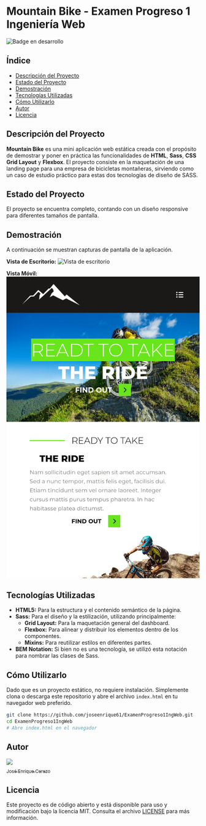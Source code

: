 # Mountain Bike - Examen Progreso 1 Ingeniería Web

![Badge en desarrollo](https://img.shields.io/badge/estado-en%20desarrollo-yellowgreen)

## Índice

* [Descripción del Proyecto](#descripción-del-proyecto)
* [Estado del Proyecto](#estado-del-proyecto)
* [Demostración](#demostración)
* [Tecnologías Utilizadas](#tecnologías-utilizadas)
* [Cómo Utilizarlo](#cómo-utilizarlo)
* [Autor](#autor)
* [Licencia](#licencia)

## Descripción del Proyecto

**Mountain Bike** es una mini aplicación web estática creada con el propósito de demostrar y poner en práctica las funcionalidades de **HTML**, **Sass**, **CSS Grid Layout** y **Flexbox**. El proyecto consiste en la maquetación de una landing page para una empresa de bicicletas montañeras, sirviendo como un caso de estudio práctico para estas dos tecnologías de diseño de SASS.

## Estado del Proyecto

El proyecto se encuentra completo, contando con un diseño responsive para diferentes tamaños de pantalla.

## Demostración

A continuación se muestran capturas de pantalla de la aplicación.

**Vista de Escritorio:**
![Vista de escritorio](/assets/desktop.png)

**Vista Móvil:**
![Vista de Móvil](/assets/mobile.png)

## Tecnologías Utilizadas

*   **HTML5:** Para la estructura y el contenido semántico de la página.
*   **Sass:** Para el diseño y la estilización, utilizando principalmente:
    *   **Grid Layout:** Para la maquetación general del dashboard.
    *   **Flexbox:** Para alinear y distribuir los elementos dentro de los componentes.
    *   **Mixins:** Para reutilizar estilos en diferentes partes.
*   **BEM Notation:** Si bien no es una tecnología, se utilizó esta notación para nombrar las clases de Sass.

## Cómo Utilizarlo

Dado que es un proyecto estático, no requiere instalación. Simplemente clona o descarga este repositorio y abre el archivo `index.html` en tu navegador web preferido.

```bash
git clone https://github.com/joseenrique61/ExamenProgreso1IngWeb.git
cd ExamenProgreso1IngWeb
# Abre index.html en el navegador
```

## Autor

[<img src="https://www.github.com/joseenrique61.png" width=115><br><sub>José Enrique Cerezo</sub>](https://github.com/joseenrique61)

## Licencia

Este proyecto es de código abierto y está disponible para uso y modificación bajo la licencia MIT. Consulta el archivo [LICENSE](LICENSE) para más información.